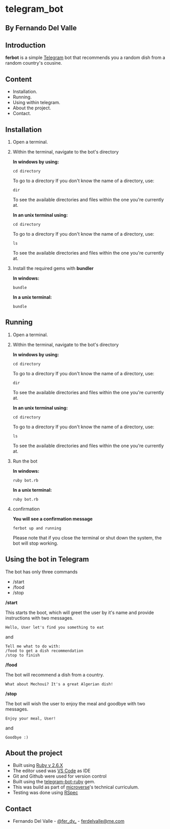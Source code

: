# telegram_bot

## By Fernando Del Valle

## Introduction

**ferbot** is a simple [Telegram][tgm] bot that recommends you a random dish from a random country's cousine.

## Content

+ Installation.
+ Running.
+ Using within telegram.
+ About the project.
+ Contact.

## Installation

1. Open a terminal.
2. Within the terminal, navigate to the bot's directory

    **In windows by using:**
    ```
    cd directory
    ```
    To go to a directory
    If you don't know the name of a directory, use:
    ```
    dir
    ```
    To see the available directories and files within the one you're currently at.

    **In an unix terminal using:**
    ```
    cd directory
    ```
    To go to a directory
    If you don't know the name of a directory, use:
    ```
    ls
    ```
    To see the available directories and files within the one you're currently at.

3. Install the required gems with **bundler**

    **In windows:**
    ```
    bundle
    ```
    **In a unix terminal:**
    ```
    bundle
    ```

## Running

1. Open a terminal.
2. Within the terminal, navigate to the bot's directory

    **In windows by using:**
    ```
    cd directory
    ```
    To go to a directory
    If you don't know the name of a directory, use:
    ```
    dir
    ```
    To see the available directories and files within the one you're currently at.

    **In an unix terminal using:**
    ```
    cd directory
    ```
    To go to a directory
    If you don't know the name of a directory, use:
    ```
    ls
    ```
    To see the available directories and files within the one you're currently at.

4. Run the bot 

    **In windows:**
    ```
    ruby bot.rb
    ```
    **In a unix terminal:**
    ```
    ruby bot.rb
    ```

5. confirmation 

    **You will see a confirmation message**
    ```
    ferbot up and running
    ```
    Please note that if you close the terminal or shut down the system, the bot will stop working.

## Using the bot in Telegram

  The bot has only three commands
  + /start
  + /food
  + /stop

  **/start**

  This starts the boot, which will greet the user by it's name and provide instructions with two messages.

  ```
  Hello, User let's find you something to eat
  ```

  and

  ```
  Tell me what to do with: 
  /food to get a dish recommendation 
  /stop to finish
  ```


  **/food**

  The bot will recommend a dish from a country.

  ```
  What about Mechoui? It's a great Algerian dish!
  ```


  **/stop**

  The bot will wish the user to enjoy the meal and goodbye with two messages.

  ```
  Enjoy your meal, User!
  ```

  and

  ```
  Goodbye :)
  ```


## About the project

+ Built using [Ruby v 2.6.X][rbl]
+ The editor used was [VS Code][vsc] as IDE
+ Git and Github were used for version control
+ Built using the [telegram-bot-ruby][tbr] gem.
+ This was build as part of [microverse][mvs]'s technical curriculum.
+ Testing was done using [RSpec][rpc]

## Contact

+ Fernando Del Valle - [@fer_dv_](https://twitter.com/@fer_dv_) - ferdelvalle@me.com

[rbl]: https://www.ruby-lang.org/en/
[vsc]: https://code.visualstudio.com/
[tgm]: https://telegram.org/
[mvs]: https://www.microverse.org/
[tbr]: https://github.com/atipugin/telegram-bot-ruby
[rpc]: https://rspec.info/